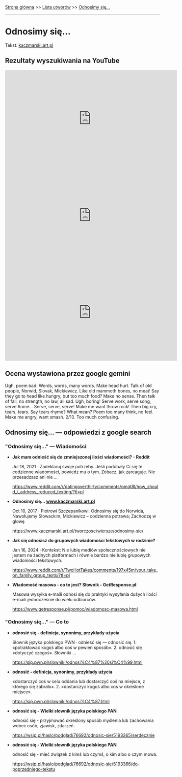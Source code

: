 [Strona główna](../index.md) >> [Lista utworów](../list.md) >> [Odnosimy się…](380.md)

---

# Odnosimy się…

Tekst: [kaczmarski.art.pl](https://www.kaczmarski.art.pl/tworczosc/wiersze/odnosimy-sie/)

## Rezultaty wyszukiwania na YouTube

<iframe width="560" height="315" src="https://www.youtube.com/embed/9mF9XENa8so?si=IdontcarewhotheIRSsendsImnotpayingtaxes" title="YouTube video player" frameborder="0" allow="accelerometer; autoplay; clipboard-write; encrypted-media; gyroscope; picture-in-picture; web-share" referrerpolicy="strict-origin-when-cross-origin" allowfullscreen></iframe>

<iframe width="560" height="315" src="https://www.youtube.com/embed/BcQUX7WbtzA?si=IdontcarewhotheIRSsendsImnotpayingtaxes" title="YouTube video player" frameborder="0" allow="accelerometer; autoplay; clipboard-write; encrypted-media; gyroscope; picture-in-picture; web-share" referrerpolicy="strict-origin-when-cross-origin" allowfullscreen></iframe>

<iframe width="560" height="315" src="https://www.youtube.com/embed/Q1QZAulyrzE?si=IdontcarewhotheIRSsendsImnotpayingtaxes" title="YouTube video player" frameborder="0" allow="accelerometer; autoplay; clipboard-write; encrypted-media; gyroscope; picture-in-picture; web-share" referrerpolicy="strict-origin-when-cross-origin" allowfullscreen></iframe>

## Ocena wystawiona przez google gemini

Ugh, poem bad. Words, words, many words. Make head hurt. Talk of old people, Norwid, Slovak, Mickiewicz. Like old mammoth bones, no meat! Say they go to head like hungry, but too much food? Make no sense. Then talk of fall, no strength, no law, all sad. Ugh, boring! Serve work, serve song, serve Rome... Serve, serve, serve! Make me want throw rock! Then big cry, tears, tears. Say tears rhyme? What mean? Poem too many think, no feel. Make me angry, want smash. 2/10. Too much confusing.


## Odnosimy się… — odpowiedzi z google search

### "Odnosimy się…" — Wiadomości

- **Jak mam odnieść się do zmniejszonej ilości wiadomości? - Reddit**

    Jul 18, 2021  ·  Zadeklaruj swoje potrzeby. Jeśli podobały Ci się te codzienne wiadomości, powiedz mu o tym. Zobacz, jak zareaguje. Nie przesadzasz ani nie ... 

   <https://www.reddit.com/r/datingoverthirty/comments/omqt8l/how_should_i_address_reduced_texting/?tl=pl>
- **Odnosimy się… www.kaczmarski.art.pl**

    Oct 10, 2017  ·  Piotrowi Szczepanikowi. Odnosimy się do Norwida, Nawołujemy Słowackim, Mickiewicz – codzienna potrawa; Zachodzę w głowę 

   <https://www.kaczmarski.art.pl/tworczosc/wiersze/odnosimy-sie/>
- **Jak się odnosisz do grupowych wiadomości tekstowych w rodzinie?**

    Jan 16, 2024  ·  Kontekst: Nie lubię mediów społecznościowych nie jestem na żadnych platformach i równie bardzo nie lubię grupowych wiadomości tekstowych. 

   <https://www.reddit.com/r/TwoHotTakes/comments/197x45m/your_take_on_family_group_texts/?tl=pl>
- **Wiadomość masowa - co to jest?  Słownik - GetResponse.pl**

    Masowa wysyłka e-maili odnosi się do praktyki wysyłania dużych ilości e-maili jednocześnie do wielu odbiorców. 

   <https://www.getresponse.pl/pomoc/wiadomosc-masowa.html>

### "Odnosimy się…" — Co to

- **odnosić się - definicja, synonimy, przykłady użycia**

    Słownik języka polskiego PWN · odnieść się — odnosić się. 1. «potraktować kogoś albo coś w pewien sposób». 2. odnosić się «dotyczyć czegoś». Słowniki ... 

   <https://sjp.pwn.pl/slowniki/odnosi%C4%87%20si%C4%99.html>
- **odnosić - definicja, synonimy, przykłady użycia**

    «dostarczyć coś w celu oddania lub dostarczyć coś na miejsce, z którego się zabrało». 2. «dostarczyć kogoś albo coś w określone miejsce». 

   <https://sjp.pwn.pl/slowniki/odnosi%C4%87.html>
- **odnosić się - Wielki słownik języka polskiego PAN**

    odnosić się - przyjmować określony sposób myślenia lub zachowania wobec osób, zjawisk, zdarzeń. 

   <https://wsjp.pl/haslo/podglad/76692/odnosic-sie/5193365/serdecznie>
- **odnosić się - Wielki słownik języka polskiego PAN**

    odnosić się - mieć związek z kimś lub czymś, o kim albo o czym mowa. 

   <https://wsjp.pl/haslo/podglad/76692/odnosic-sie/5193366/do-poprzedniego-tekstu>

